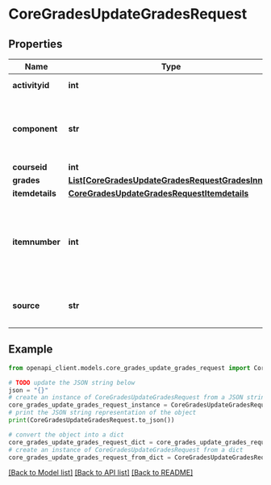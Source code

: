 # CoreGradesUpdateGradesRequest


## Properties

Name | Type | Description | Notes
------------ | ------------- | ------------- | -------------
**activityid** | **int** | The activity ID | [default to null]
**component** | **str** | A component, for example mod_forum or mod_quiz | [default to 'null']
**courseid** | **int** | id of course | 
**grades** | [**List[CoreGradesUpdateGradesRequestGradesInner]**](CoreGradesUpdateGradesRequestGradesInner.md) |  | [optional] 
**itemdetails** | [**CoreGradesUpdateGradesRequestItemdetails**](CoreGradesUpdateGradesRequestItemdetails.md) |  | [optional] 
**itemnumber** | **int** | grade item ID number for modules that have multiple grades. Typically this is 0. | [default to null]
**source** | **str** | The source of the grade update | [default to 'null']

## Example

```python
from openapi_client.models.core_grades_update_grades_request import CoreGradesUpdateGradesRequest

# TODO update the JSON string below
json = "{}"
# create an instance of CoreGradesUpdateGradesRequest from a JSON string
core_grades_update_grades_request_instance = CoreGradesUpdateGradesRequest.from_json(json)
# print the JSON string representation of the object
print(CoreGradesUpdateGradesRequest.to_json())

# convert the object into a dict
core_grades_update_grades_request_dict = core_grades_update_grades_request_instance.to_dict()
# create an instance of CoreGradesUpdateGradesRequest from a dict
core_grades_update_grades_request_from_dict = CoreGradesUpdateGradesRequest.from_dict(core_grades_update_grades_request_dict)
```
[[Back to Model list]](../README.md#documentation-for-models) [[Back to API list]](../README.md#documentation-for-api-endpoints) [[Back to README]](../README.md)



